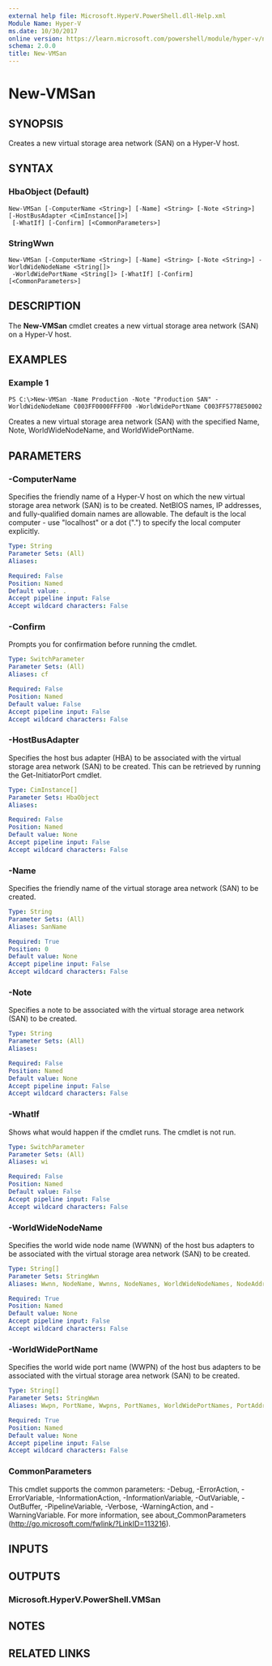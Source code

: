 ```yaml
---
external help file: Microsoft.HyperV.PowerShell.dll-Help.xml
Module Name: Hyper-V
ms.date: 10/30/2017
online version: https://learn.microsoft.com/powershell/module/hyper-v/new-vmsan?view=windowsserver2012r2-ps&wt.mc_id=ps-gethelp
schema: 2.0.0
title: New-VMSan
---
```


# New-VMSan

## SYNOPSIS
Creates a new virtual storage area network (SAN) on a Hyper-V host.

## SYNTAX

### HbaObject (Default)
```
New-VMSan [-ComputerName <String>] [-Name] <String> [-Note <String>] [-HostBusAdapter <CimInstance[]>]
 [-WhatIf] [-Confirm] [<CommonParameters>]
```

### StringWwn
```
New-VMSan [-ComputerName <String>] [-Name] <String> [-Note <String>] -WorldWideNodeName <String[]>
 -WorldWidePortName <String[]> [-WhatIf] [-Confirm] [<CommonParameters>]
```

## DESCRIPTION
The **New-VMSan** cmdlet creates a new virtual storage area network (SAN) on a Hyper-V host.

## EXAMPLES

### Example 1
```
PS C:\>New-VMSan -Name Production -Note "Production SAN" -WorldWideNodeName C003FF0000FFFF00 -WorldWidePortName C003FF5778E50002
```

Creates a new virtual storage area network (SAN) with the specified Name, Note, WorldWideNodeName, and WorldWidePortName.

## PARAMETERS

### -ComputerName
Specifies the friendly name of a Hyper-V host on which the new virtual storage area network (SAN) is to be created.
NetBIOS names, IP addresses, and fully-qualified domain names are allowable.
The default is the local computer - use "localhost" or a dot (".") to specify the local computer explicitly.

```yaml
Type: String
Parameter Sets: (All)
Aliases: 

Required: False
Position: Named
Default value: .
Accept pipeline input: False
Accept wildcard characters: False
```

### -Confirm
Prompts you for confirmation before running the cmdlet.

```yaml
Type: SwitchParameter
Parameter Sets: (All)
Aliases: cf

Required: False
Position: Named
Default value: False
Accept pipeline input: False
Accept wildcard characters: False
```

### -HostBusAdapter
Specifies the host bus adapter (HBA) to be associated with the virtual storage area network (SAN) to be created.
This can be retrieved by running the Get-InitiatorPort cmdlet.

```yaml
Type: CimInstance[]
Parameter Sets: HbaObject
Aliases: 

Required: False
Position: Named
Default value: None
Accept pipeline input: False
Accept wildcard characters: False
```

### -Name
Specifies the friendly name of the virtual storage area network (SAN) to be created.

```yaml
Type: String
Parameter Sets: (All)
Aliases: SanName

Required: True
Position: 0
Default value: None
Accept pipeline input: False
Accept wildcard characters: False
```

### -Note
Specifies a note to be associated with the virtual storage area network (SAN) to be created.

```yaml
Type: String
Parameter Sets: (All)
Aliases: 

Required: False
Position: Named
Default value: None
Accept pipeline input: False
Accept wildcard characters: False
```

### -WhatIf
Shows what would happen if the cmdlet runs.
The cmdlet is not run.

```yaml
Type: SwitchParameter
Parameter Sets: (All)
Aliases: wi

Required: False
Position: Named
Default value: False
Accept pipeline input: False
Accept wildcard characters: False
```

### -WorldWideNodeName
Specifies the world wide node name (WWNN) of the host bus adapters to be associated with the virtual storage area network (SAN) to be created.

```yaml
Type: String[]
Parameter Sets: StringWwn
Aliases: Wwnn, NodeName, Wwnns, NodeNames, WorldWideNodeNames, NodeAddress

Required: True
Position: Named
Default value: None
Accept pipeline input: False
Accept wildcard characters: False
```

### -WorldWidePortName
Specifies the world wide port name (WWPN) of the host bus adapters to be associated with the virtual storage area network (SAN) to be created.

```yaml
Type: String[]
Parameter Sets: StringWwn
Aliases: Wwpn, PortName, Wwpns, PortNames, WorldWidePortNames, PortAddress

Required: True
Position: Named
Default value: None
Accept pipeline input: False
Accept wildcard characters: False
```

### CommonParameters
This cmdlet supports the common parameters: -Debug, -ErrorAction, -ErrorVariable, -InformationAction, -InformationVariable, -OutVariable, -OutBuffer, -PipelineVariable, -Verbose, -WarningAction, and -WarningVariable. For more information, see about_CommonParameters (http://go.microsoft.com/fwlink/?LinkID=113216).

## INPUTS

## OUTPUTS

### Microsoft.HyperV.PowerShell.VMSan

## NOTES

## RELATED LINKS


